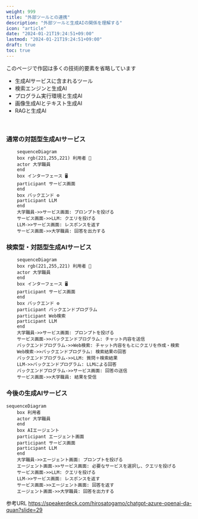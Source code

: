 ```yaml
---
weight: 999
title: "外部ツールとの連携"
description: "外部ツールと生成AIの関係を理解する"
icon: "article"
date: "2024-01-21T19:24:51+09:00"
lastmod: "2024-01-21T19:24:51+09:00"
draft: true
toc: true
---
```


このページで作図は多くの技術的要素を省略しています


- 生成AIサービスに含まれるツール
- 検索エンジンと生成AI
- プログラム実行環境と生成AI
- 画像生成AIとテキスト生成AI
- RAGと生成AI




<br>

### 通常の対話型生成AIサービス
```mermaid
    sequenceDiagram
    box rgb(221,255,221) 利用者 🙂
    actor 大学職員
    end
    box インターフェース 🖥️
    participant サービス画面
    end
    box バックエンド ⚙️
    participant LLM
    end
    大学職員->>サービス画面: プロンプトを投げる
    サービス画面->>LLM: クエリを投げる
    LLM->>サービス画面: レスポンスを返す
    サービス画面->>大学職員: 回答を出力する
```

### 検索型・対話型生成AIサービス
```mermaid
    sequenceDiagram
    box rgb(221,255,221) 利用者 🙂
    actor 大学職員
    end
    box インターフェース 🖥️
    participant サービス画面
    end
    box バックエンド ⚙️
    participant バックエンドプログラム
    participant Web検索
    participant LLM
    end
    大学職員->>サービス画面: プロンプトを投げる
    サービス画面->>バックエンドプログラム: チャット内容を送信
    バックエンドプログラム->>Web検索: チャット内容をもとにクエリを作成・検索
    Web検索->>バックエンドプログラム: 検索結果の回答
    バックエンドプログラム->>LLM: 質問＋検索結果
    LLM->>バックエンドプログラム: LLMによる回答
    バックエンドプログラム->>サービス画面: 回答の送信
    サービス画面->>大学職員: 結果を受信
```


### 今後の生成AIサービス
```mermaid
sequenceDiagram
    box 利用者
    actor 大学職員
    end
    box AIエージェント
    participant エージェント画面
    participant サービス画面
    participant LLM
    end
    大学職員->>エージェント画面: プロンプトを投げる
    エージェント画面->>サービス画面: 必要なサービスを選択し、クエリを投げる
    サービス画面->>LLM: クエリを投げる
    LLM->>サービス画面: レスポンスを返す
    サービス画面->>エージェント画面: 回答を返す
    エージェント画面->>大学職員: 回答を出力する

```


参考URL
https://speakerdeck.com/hirosatogamo/chatgpt-azure-openai-da-quan?slide=29